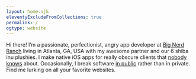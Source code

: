 ```yaml
---
layout: home.njk
eleventyExcludeFromCollections: true
permalink: /
ogtype: website
---
```


Hi there! I’m a passionate, perfectionist, angry app developer at [Big Nerd Ranch](https://www.bignerdranch.com) living in Atlanta, GA, USA with my awesome partner and our 6 shiba inu plushies.
I make native iOS apps for really obscure clients that [nobody knows](https://www.apple.com) about.
Occasionally, I break software [in public](https://github.com/zwaldowski) rather than in private.
Find me lurking on all your favorite websites.
